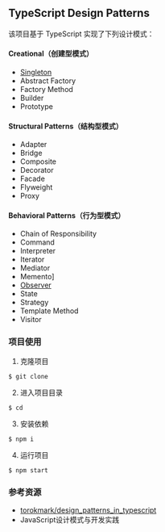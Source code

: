 ## TypeScript Design Patterns

该项目基于 TypeScript 实现了下列设计模式：

#### Creational（创建型模式）

- [Singleton](https://github.com/semlinker/typescript-design-patterns/tree/master/src/singleton)
- Abstract Factory
- Factory Method
- Builder
- Prototype

#### Structural Patterns（结构型模式）

- Adapter
- Bridge
- Composite
- Decorator
- Facade
- Flyweight
- Proxy

#### Behavioral Patterns（行为型模式）

- Chain of Responsibility
- Command
- Interpreter
- Iterator
- Mediator
- Memento]
- [Observer](https://github.com/semlinker/typescript-design-patterns/tree/master/src/observer)
- State
- Strategy
- Template Method
- Visitor

### 项目使用

1. 克隆项目

```
$ git clone 
```

2. 进入项目目录

```
$ cd 
```

3. 安装依赖

```
$ npm i
```

4. 运行项目

```
$ npm start
```

### 参考资源

* [torokmark/design_patterns_in_typescript](https://github.com/torokmark/design_patterns_in_typescript)
* ​JavaScript设计模式与开发实践



